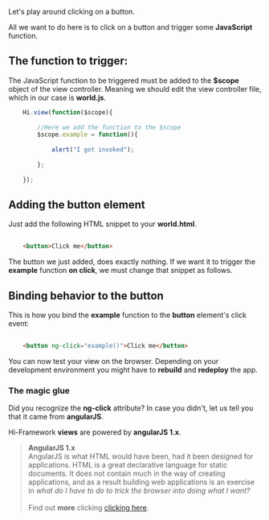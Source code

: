 <!--topic description-->
<description>Let's play around clicking on a button.</description>


All we want to do here is to click on a button and trigger some __JavaScript__ function.

## The function to trigger:

The JavaScript function to be triggered must be added to the 
__$scope__ object of the view controller. Meaning we should edit the view controller file, which in our case is __world.js__.

```js  
    Hi.view(function($scope){
        
        //Here we add the function to the $scope
        $scope.example = function(){
            
            alert("I got invoked");
        
        }; 
          
    });
```


## Adding the button element
Just add the following HTML snippet to your __world.html__.

```html
    
    <button>Click me</button>

```

The button we just added, does exactly nothing. If we want it to trigger the __example__ function __on click__, we must
change that snippet as follows.

## Binding behavior to the button

This is how you bind the __example__ function to the __button__ element's  click event:

```html
    
    <button ng-click="example()">Click me</button>

```

You can now test your view on the browser. Depending on your development environment you might have to __rebuild__ and __redeploy__ the app.


### The magic glue

Did you recognize the __ng-click__ attribute? In case you didn't, let us tell you that it came from __angularJS__.

Hi-Framework __views__ are powered by __angularJS 1.x__.

> **AngularJS 1.x**<br> AngularJS is what HTML would have been, had it been designed for applications. HTML is a great declarative language for static documents. It does not contain much in the way of creating applications, and as a result building web applications is an exercise in *what do I have to do to trick the browser into doing what I want?*<br><br>
>  Find out __more__ clicking <a target="_blank" href="https://docs.angularjs.org/guide/introduction">clicking here</a>.



